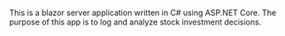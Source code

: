 This is a blazor server application written in C# using ASP.NET Core. The purpose of this app is to log and analyze stock investment decisions. 
